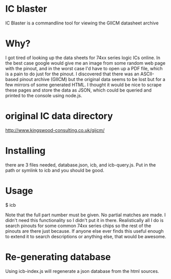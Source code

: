 # IC blaster

IC Blaster is a commandline tool for viewing the GIICM datasheet archive

# Why?

I got tired of looking up the data sheets for 74xx series logic ICs online.
In the best case google would give me an image from some random web page with
the pinout, and in the worst case I'd have to open up a PDF file, which 
is a pain to do just for the pinout. I discovered that there was an ASCII-based
pinout archive (GIICM) but the original data seems to be lost but for a few
mirrors of some generated HTML. I thought it would be nice to scrape these 
pages and store the data as JSON, which could be queried and printed to
the console using node.js.

# original IC data directory
http://www.kingswood-consulting.co.uk/giicm/

# Installing
there are 3 files needed, database.json, icb, and icb-query.js. Put in the path or 
symlink to icb and you should be good.

# Usage

$ icb <partnumber>

Note that the full part number must be given. No partial matches are made. I didn't need 
this functionality so I didn't put it in there. Realistically all I do is search pinouts for 
some common 74xx series chips so the rest of the pinouts are there just because. If anyone
else ever finds this useful enough to extend it to search descriptions or anything else,
that would be awesome.

# Re-generating database
Using icb-index.js will regenerate a json database from the html sources. 

